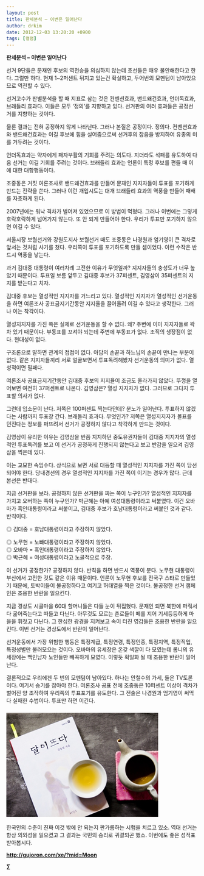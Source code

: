 ```yaml
---
layout: post
title: 판세분석 – 이변은 일어난다
author: drkim
date: 2012-12-03 13:20:20 +0900
tags: [컬럼]
---
```

**판세분석 – 이변은 일어난다** 

 선거 9단들은 문재인 후보의 역전승을 의심하지 않는데 초선들은 매우 불안해한다고 한다. 그럴만 하다. 현재 1~2퍼센트 뒤지고 있는건 확실하고, 두어번의 모멘텀이 남아있으므로 역전할 수 있다. 

 선거고수가 판별분석을 할 때 지표로 삼는 것은 컨벤션효과, 밴드왜건효과, 언더독효과, 브래들리 효과다. 이들은 모두 ‘정의’를 지향하고 있다. 선거판의 여러 효과들은 공정선거를 지향하는 것이다. 

 물론 결과는 전혀 공정하지 않게 나타난다. 그러나 본질은 공정이다. 정의다. 컨벤션효과와 밴드왜건효과는 이길 후보에 힘을 실어줌으로써 선거후의 잡음을 방지하여 유종의 미를 거두려는 것이다. 

 언더독효과는 약자에게 패자부활의 기회를 주려는 의도다. 지더라도 석패를 유도하여 다음 선거는 이길 기회를 주려는 것이다. 브래들리 효과는 언론이 특정 후보를 편들 때 이에 대한 대항행동이다. 

 조중동은 거짓 여론조사로 밴드왜건효과를 만들어 문재인 지지자들이 투표를 포기하게 만드는 전략을 쓴다. 그러나 이런 개입시도는 대개 브래들리 효과의 역풍을 만들어 패배를 자초하게 된다. 

 2007년에는 워낙 격차가 벌어져 있었으므로 이 방법이 먹혔다. 그러나 이번에는 그렇게 호락호락하게 넘어가지 않는다. 또 안 되게 만들어야 한다. 우리가 투표만 포기하지 않으면 이길 수 있다. 

 서울시장 보궐선거와 강원도지사 보궐선거 때도 조중동은 나경원과 엄기영이 큰 격차로 앞서는 것처럼 사기를 쳤다. 우리쪽이 투표를 포기하도록 만들 셈이었다. 이런 수작은 반드시 역풍을 낳는다. 

 과거 김대중 대통령이 여러차례 고전한 이유가 무엇일까? 지지자들의 충성도가 너무 높았기 때문이다. 투표일 보름 앞두고 김대중 후보가 37퍼센트, 김영삼이 35퍼센트의 지지를 받는다고 치자. 

 김대중 후보는 열성적인 지지자를 거느리고 있다. 열성적인 지지자가 열성적인 선거운동을 하면 여론조사 공표금지기간동안 지지율을 끌어올려 이길 수 있다고 생각한다. 그러나 이는 착각이다. 

 열성지지자를 가진 쪽은 실제로 선거운동을 할 수 없다. 왜? 주변에 이미 지지자들로 꽉 차 있기 때문이다. 부동표를 꼬셔야 되는데 주변에 부동표가 없다. 조직의 생장점이 없다. 현대성이 없다. 

 구조론으로 말하면 관계의 접점이 없다. 아담의 손끝과 하느님의 손끝이 만나는 부분이 없다. 같은 지지자들끼리 서로 얼굴보면서 투표독려해봤자 선거운동의 의미가 없다. 열성적이면 필패다. 

 여론조사 공표금지기간동안 김대중 후보의 지지율이 조금도 올라가지 않았다. 뚜껑을 열어보면 여전히 37퍼센트로 나온다. 김영삼은? 열성 지지자가 없다. 그러므로 그다지 투표할 의사가 없다. 

 그런데 입소문이 난다. 저쪽은 100퍼센트 찍는다던데? 분노가 일어난다. 투표하지 않겠다는 사람까지 투표장 간다. 브래들리 효과다. 무엇인가? 저쪽은 열성지지자가 몰표를 던진다는 정보를 퍼뜨려서 선거가 공정하지 않다고 착각하게 만드는 것이다. 

 김영삼이 유리한 이유는 김영삼을 반쯤 지지하던 중도유권자들이 김대중 지지자의 열성적인 투표독려를 보고 이 선거가 공정하게 진행되지 않는다고 보고 반감을 일으켜 김영삼을 찍은데 있다. 

 이는 교묘한 속임수다. 상식으로 보면 서로 대등할 때 열성적인 지지자를 가진 쪽이 당선되어야 한다. 당내경선의 경우 열성적인 지지자를 가진 쪽이 이기는 경우가 많다. 근데 본선은 반대다. 

 지금 선거판을 보라. 공정하지 않은 선거판을 짜는 쪽이 누구인가? 열성적인 지지자를 가지고 오버하는 쪽이 누구인가? 박근혜는 아예 여성대통령이라고 써붙였다. 이건 오바마가 흑인대통령이라고 써붙이고, 김대중 후보가 호남대통령이라고 써붙인 것과 같다. 반칙이다. 

 ◎ 김대중 = 호남대통령이라고 주장하지 않았다.

   
◎ 노무현 = 노빠대통령이라고 주장하지 않았다.   
◎ 오바마 = 흑인대통령이라고 주장하지 않았다.   
◎ 박근혜 = 여성대통령이라고 노골적으로 주장. 

 이 선거가 공정한가? 공정하지 않다. 반칙을 하면 반드시 역풍이 분다. 노무현 대통령이 부산에서 고전한 것도 같은 이유 때문이다. 언론이 노무현 후보를 전국구 스타로 만들었기 때문에, 토박이들이 불공정하다고 여기고 허태열을 찍은 것이다. 불공정한 선거 캠페인은 조용한 반란을 일으킨다. 

 지금 경상도 시골마을 60대 할머니들은 다들 눈이 뒤집혔다. 문재인 되면 북한에 퍼줘서 다 굶어죽는다고 떠들고 다닌다. 아무것도 모르는 촌로들이 떼를 지어 기세등등하게 마을을 휘젓고 다닌다. 그 한심한 광경을 지켜보고 속이 터진 영감들은 조용한 반란을 일으킨다. 이번 선거는 경상도에서 반란이 일어난다. 

 선거운동에서 가장 위험한 행동은 특정계급, 특정연령, 특정인종, 특정지역, 특정직업, 특정성별만 불러모으는 것이다. 오바마의 유세장은 온갖 색깔이 다 모였는데 롬니의 유세장에는 백인남자 노인들만 빼꼭하게 모였다. 이렇듯 획일화 될 때 조용한 반란이 일어난다. 

 결론적으로 우리에겐 두 번의 모멘텀이 남아있다. 하나는 안철수의 가세, 둘은 TV토론이다. 여기서 승기를 잡아야 한다. 여론조사 공표 전에 조중동은 10퍼센트 이상이 격차가 벌어진 양 조작하여 우리쪽의 투표포기를 유도한다. 그 전술은 나경원과 엄기영이 써먹다 실패한 수법이다. 투표만 하면 이긴다. 





 ###


  





  ![](/files/attach/images/198/187/283/345678.jpg)


 한국인의 수준이 진짜 이것 밖에 안 되는지 판가름하는 시험을 치르고 있소. 역대 선거는 항상 의외성을 일으켰고 그 결과는 국민의 승리로 귀결되곤 했소. 이번에도 좋은 성적표 받아봅시다. 







**http://gujoron.com/xe/?mid=Moon**   


**∑**